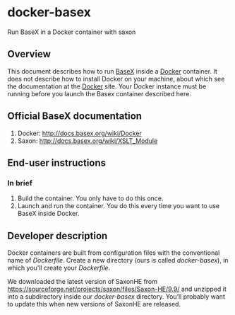 # docker-basex
Run BaseX in a Docker container with saxon

## Overview

This document describes how to run [BaseX](http://basex.org/) inside a [Docker](https://www.docker.com/) container. It does not describe how to install Docker on your machine, about which see the documentation at the [Docker](https://www.docker.com/) site. Your Docker instance must be running before you launch the Basex container described here. 

## Official BaseX documentation

1. Docker: <http://docs.basex.org/wiki/Docker>
2. Saxon: <http://docs.basex.org/wiki/XSLT_Module>

## End-user instructions

### In brief

1. Build the container. You only have to do this once.
2. Launch and run the container. You do this every time you want to use BaseX inside Docker.

## Developer description

Docker containers are built from configuration files with the conventional name of _Dockerfile_. Create a new directory (ours is called _docker-basex_), in which you’ll create your _Dockerfile_.

We downloaded the latest version of SaxonHE from <https://sourceforge.net/projects/saxon/files/Saxon-HE/9.9/> and unzipped it into a subdirectory inside our _docker-basex_ directory. You’ll probably want to update this when new versions of SaxonHE are released.



